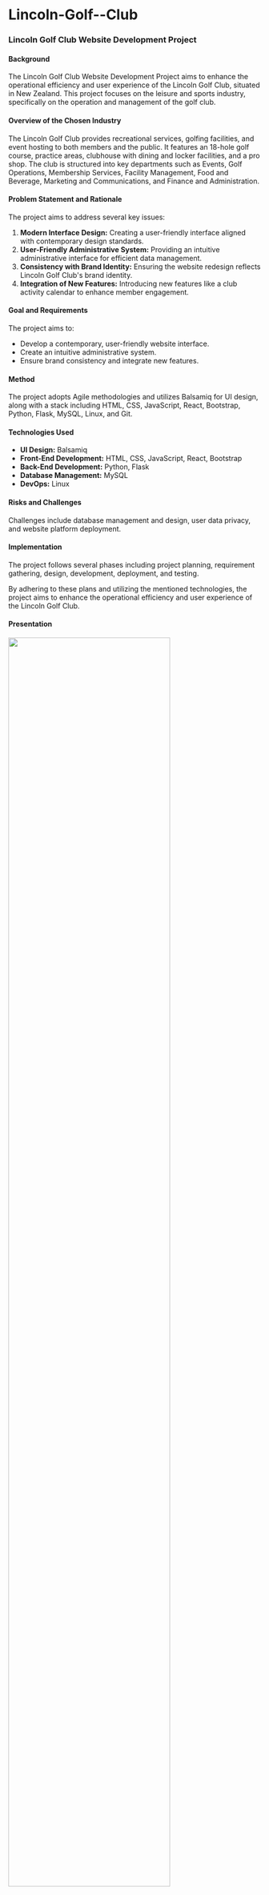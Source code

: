 # Lincoln-Golf--Club

### Lincoln Golf Club Website Development Project

#### Background

The Lincoln Golf Club Website Development Project aims to enhance the operational efficiency and user experience of the Lincoln Golf Club, situated in New Zealand. This project focuses on the leisure and sports industry, specifically on the operation and management of the golf club.

#### Overview of the Chosen Industry

The Lincoln Golf Club provides recreational services, golfing facilities, and event hosting to both members and the public. It features an 18-hole golf course, practice areas, clubhouse with dining and locker facilities, and a pro shop. The club is structured into key departments such as Events, Golf Operations, Membership Services, Facility Management, Food and Beverage, Marketing and Communications, and Finance and Administration.

#### Problem Statement and Rationale

The project aims to address several key issues:

1. **Modern Interface Design:** Creating a user-friendly interface aligned with contemporary design standards.
2. **User-Friendly Administrative System:** Providing an intuitive administrative interface for efficient data management.
3. **Consistency with Brand Identity:** Ensuring the website redesign reflects Lincoln Golf Club's brand identity.
4. **Integration of New Features:** Introducing new features like a club activity calendar to enhance member engagement.

#### Goal and Requirements

The project aims to:

- Develop a contemporary, user-friendly website interface.
- Create an intuitive administrative system.
- Ensure brand consistency and integrate new features.

#### Method

The project adopts Agile methodologies and utilizes Balsamiq for UI design, along with a stack including HTML, CSS, JavaScript, React, Bootstrap, Python, Flask, MySQL, Linux, and Git.

#### Technologies Used

- **UI Design:** Balsamiq
- **Front-End Development:** HTML, CSS, JavaScript, React, Bootstrap
- **Back-End Development:** Python, Flask
- **Database Management:** MySQL
- **DevOps:** Linux

#### Risks and Challenges

Challenges include database management and design, user data privacy, and website platform deployment.

#### Implementation

The project follows several phases including project planning, requirement gathering, design, development, deployment, and testing.

By adhering to these plans and utilizing the mentioned technologies, the project aims to enhance the operational efficiency and user experience of the Lincoln Golf Club.

#### Presentation
<img src="website.png" width=80% height=80%>   

<img src="websitenew.png" width=80% height=80%>   
Redevelopment homepage

